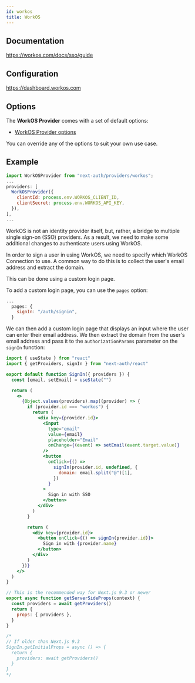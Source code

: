 ```yaml
---
id: workos
title: WorkOS
---
```


## Documentation

https://workos.com/docs/sso/guide

## Configuration

https://dashboard.workos.com

## Options

The **WorkOS Provider** comes with a set of default options:

- [WorkOS Provider options](https://github.com/nextauthjs/next-auth/blob/main/src/providers/workos.js)

You can override any of the options to suit your own use case.

## Example

```js
import WorkOSProvider from "next-auth/providers/workos";
...
providers: [
  WorkOSProvider({
    clientId: process.env.WORKOS_CLIENT_ID,
    clientSecret: process.env.WORKOS_API_KEY,
  }),
],
...
```

WorkOS is not an identity provider itself, but, rather, a bridge to multiple single sign-on (SSO) providers. As a result, we need to make some additional changes to authenticate users using WorkOS.

In order to sign a user in using WorkOS, we need to specify which WorkOS Connection to use. A common way to do this is to collect the user's email address and extract the domain.

This can be done using a custom login page.

To add a custom login page, you can use the `pages` option:

```javascript title="pages/api/auth/[...nextauth].js"
...
  pages: {
    signIn: "/auth/signin",
  }
```

We can then add a custom login page that displays an input where the user can enter their email address. We then extract the domain from the user's email address and pass it to the `authorizationParams` parameter on the `signIn` function:

```jsx title="pages/auth/signin.js"
import { useState } from "react"
import { getProviders, signIn } from "next-auth/react"

export default function SignIn({ providers }) {
  const [email, setEmail] = useState("")

  return (
    <>
      {Object.values(providers).map((provider) => {
        if (provider.id === "workos") {
          return (
            <div key={provider.id}>
              <input
                type="email"
                value={email}
                placeholder="Email"
                onChange={(event) => setEmail(event.target.value)}
              />
              <button
                onClick={() =>
                  signIn(provider.id, undefined, {
                    domain: email.split("@")[1],
                  })
                }
              >
                Sign in with SSO
              </button>
            </div>
          )
        }

        return (
          <div key={provider.id}>
            <button onClick={() => signIn(provider.id)}>
              Sign in with {provider.name}
            </button>
          </div>
        )
      })}
    </>
  )
}

// This is the recommended way for Next.js 9.3 or newer
export async function getServerSideProps(context) {
  const providers = await getProviders()
  return {
    props: { providers },
  }
}

/*
// If older than Next.js 9.3
SignIn.getInitialProps = async () => {
  return {
    providers: await getProviders()
  }
}
*/
```
